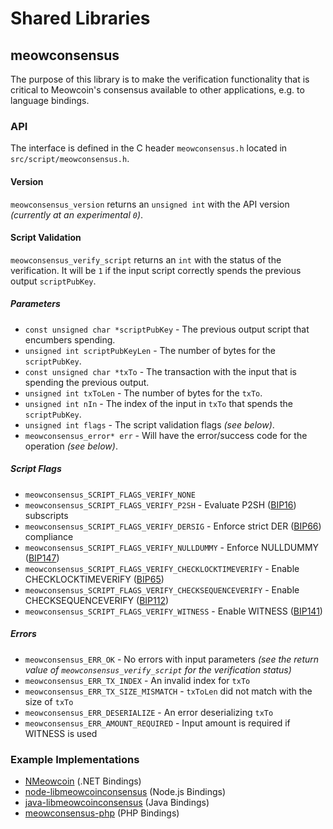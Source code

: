 Shared Libraries
================

## meowconsensus

The purpose of this library is to make the verification functionality that is critical to Meowcoin's consensus available to other applications, e.g. to language bindings.

### API

The interface is defined in the C header `meowconsensus.h` located in  `src/script/meowconsensus.h`.

#### Version

`meowconsensus_version` returns an `unsigned int` with the API version *(currently at an experimental `0`)*.

#### Script Validation

`meowconsensus_verify_script` returns an `int` with the status of the verification. It will be `1` if the input script correctly spends the previous output `scriptPubKey`.

##### Parameters
- `const unsigned char *scriptPubKey` - The previous output script that encumbers spending.
- `unsigned int scriptPubKeyLen` - The number of bytes for the `scriptPubKey`.
- `const unsigned char *txTo` - The transaction with the input that is spending the previous output.
- `unsigned int txToLen` - The number of bytes for the `txTo`.
- `unsigned int nIn` - The index of the input in `txTo` that spends the `scriptPubKey`.
- `unsigned int flags` - The script validation flags *(see below)*.
- `meowconsensus_error* err` - Will have the error/success code for the operation *(see below)*.

##### Script Flags
- `meowconsensus_SCRIPT_FLAGS_VERIFY_NONE`
- `meowconsensus_SCRIPT_FLAGS_VERIFY_P2SH` - Evaluate P2SH ([BIP16](https://github.com/bitcoin/bips/blob/master/bip-0016.mediawiki)) subscripts
- `meowconsensus_SCRIPT_FLAGS_VERIFY_DERSIG` - Enforce strict DER ([BIP66](https://github.com/bitcoin/bips/blob/master/bip-0066.mediawiki)) compliance
- `meowconsensus_SCRIPT_FLAGS_VERIFY_NULLDUMMY` - Enforce NULLDUMMY ([BIP147](https://github.com/bitcoin/bips/blob/master/bip-0147.mediawiki))
- `meowconsensus_SCRIPT_FLAGS_VERIFY_CHECKLOCKTIMEVERIFY` - Enable CHECKLOCKTIMEVERIFY ([BIP65](https://github.com/bitcoin/bips/blob/master/bip-0065.mediawiki))
- `meowconsensus_SCRIPT_FLAGS_VERIFY_CHECKSEQUENCEVERIFY` - Enable CHECKSEQUENCEVERIFY ([BIP112](https://github.com/bitcoin/bips/blob/master/bip-0112.mediawiki))
- `meowconsensus_SCRIPT_FLAGS_VERIFY_WITNESS` - Enable WITNESS ([BIP141](https://github.com/bitcoin/bips/blob/master/bip-0141.mediawiki))

##### Errors
- `meowconsensus_ERR_OK` - No errors with input parameters *(see the return value of `meowconsensus_verify_script` for the verification status)*
- `meowconsensus_ERR_TX_INDEX` - An invalid index for `txTo`
- `meowconsensus_ERR_TX_SIZE_MISMATCH` - `txToLen` did not match with the size of `txTo`
- `meowconsensus_ERR_DESERIALIZE` - An error deserializing `txTo`
- `meowconsensus_ERR_AMOUNT_REQUIRED` - Input amount is required if WITNESS is used

### Example Implementations
- [NMeowcoin](https://github.com/NicolasDorier/NMeowcoin/blob/master/NMeowcoin/Script.cs#L814) (.NET Bindings)
- [node-libmeowcoinconsensus](https://github.com/bitpay/node-libmeowcoinconsensus) (Node.js Bindings)
- [java-libmeowcoinconsensus](https://github.com/dexX7/java-libmeowcoinconsensus) (Java Bindings)
- [meowconsensus-php](https://github.com/Bit-Wasp/meowconsensus-php) (PHP Bindings)
